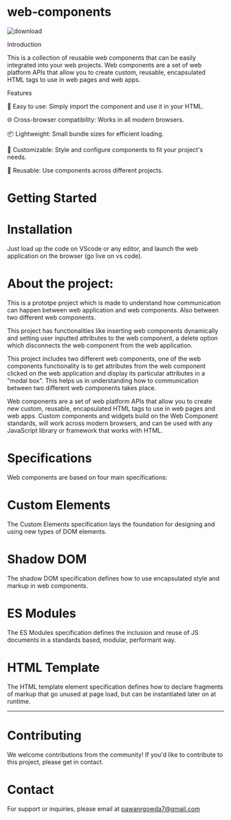 # web-components

![download](https://github.com/dedsecchaos/web-components/assets/70716509/a9e21bc2-696c-4bc9-8d14-aa4cd42c95f5)


Introduction

This is a collection of reusable web components that can be easily integrated into your web projects. Web components are a set of web platform APIs that allow you to create custom, reusable, encapsulated HTML tags to use in web pages and web apps.

Features

🚀 Easy to use: Simply import the component and use it in your HTML.

🌐 Cross-browser compatibility: Works in all modern browsers.

📦 Lightweight: Small bundle sizes for efficient loading.

🎨 Customizable: Style and configure components to fit your project's needs.

🔄 Reusable: Use components across different projects.

# Getting Started

# Installation

Just load up the code on VScode or any editor, and launch the web application on the browser (go live on vs code).

# About the project:

This is a prototpe project which is made to understand how communication can happen between web application and web components.
Also between two different web components.

This project has functionalities like inserting web components dynamically and setting user inputted attributes to the web component, a delete option which disconnects the web component from the web application.

This project includes two different web components, one of the web components functionality is to get attributes from the web component clicked on the web application and display its particular attributes in a "modal box". This helps us in understanding how to communication between two different web components takes place.

Web components are a set of web platform APIs that allow you to create new custom, reusable, encapsulated HTML tags to use in web pages and web apps. Custom components and widgets build on the Web Component standards, will work across modern browsers, and can be used with any JavaScript library or framework that works with HTML.

# Specifications

Web components are based on four main specifications:

# Custom Elements
The Custom Elements specification lays the foundation for designing and using new types of DOM elements.

# Shadow DOM
The shadow DOM specification defines how to use encapsulated style and markup in web components.

# ES Modules
The ES Modules specification defines the inclusion and reuse of JS documents in a standards based, modular, performant way.

# HTML Template
The HTML template element specification defines how to declare fragments of markup that go unused at page load, but can be instantiated later on at runtime.

---
# Contributing

We welcome contributions from the community! If you'd like to contribute to this project, please get in contact.

# Contact

For support or inquiries, please email at pawanrgowda7@gmail.com
